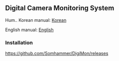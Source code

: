 Digital Camera Monitoring System
-------------
Hum..
Korean manual: [Korean](https://github.com/Somhammer/ProtonTherapy/blob/main/README_KR.md)

English manual: [English](https://github.com/Somhammer/ProtonTherapy/blob/main/README.md)

### Installation
https://github.com/Somhammer/DigiMon/releases
